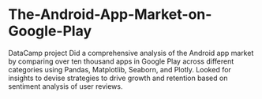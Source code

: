 # The-Android-App-Market-on-Google-Play
DataCamp project
Did a comprehensive analysis of the Android app market by comparing over ten thousand apps in Google Play across different categories using Pandas, Matplotlib, Seaborn, and Plotly.
Looked for insights to devise strategies to drive growth and retention based on sentiment analysis of user reviews.
